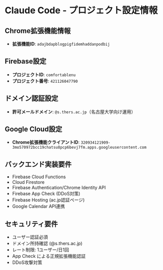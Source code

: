 # Claude Code - プロジェクト設定情報

## Chrome拡張機能情報
- **拡張機能ID**: `adajbdapblogpigfidemhaddanpodbij`

## Firebase設定
- **プロジェクトID**: `comfortablenu`
- **プロジェクト番号**: `421126047790`

## ドメイン認証設定  
- **許可メールドメイン**: `@s.thers.ac.jp`（名古屋大学向け運用）

## Google Cloud設定
- **Chrome拡張機能クライアントID**: `320934121909-3mo570972bcc19chatsu8pcp6bevj7fm.apps.googleusercontent.com`

## バックエンド実装要件
- Firebase Cloud Functions
- Cloud Firestore 
- Firebase Authentication/Chrome Identity API
- Firebase App Check (DDoS対策)
- Firebase Hosting (ac.jp認証ページ)
- Google Calendar API連携

## セキュリティ要件
- ユーザー認証必須
- ドメイン所持確認 (@s.thers.ac.jp)
- レート制限: 1ユーザー/日1回
- App Check による正規拡張機能認証
- DDoS攻撃対策
